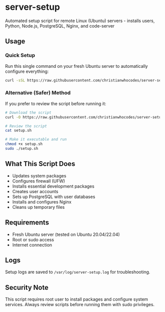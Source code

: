 # server-setup
Automated setup script for remote Linux (Ubuntu) servers - installs users, Python, Node.js, PostgreSQL, Nginx, and code-server

## Usage

### Quick Setup
Run this single command on your fresh Ubuntu server to automatically configure everything:

```bash
curl -sSL https://raw.githubusercontent.com/christianwhocodes/server-setup/main/setup.sh | bash
```

### Alternative (Safer) Method
If you prefer to review the script before running it:

```bash
# Download the script
curl -O https://raw.githubusercontent.com/christianwhocodes/server-setup/main/setup.sh

# Review the script
cat setup.sh

# Make it executable and run
chmod +x setup.sh
sudo ./setup.sh
```

## What This Script Does

- Updates system packages
- Configures firewall (UFW)
- Installs essential development packages
- Creates user accounts
- Sets up PostgreSQL with user databases
- Installs and configures Nginx
- Cleans up temporary files

## Requirements

- Fresh Ubuntu server (tested on Ubuntu 20.04/22.04)
- Root or sudo access
- Internet connection

## Logs

Setup logs are saved to `/var/log/server-setup.log` for troubleshooting.

## Security Note

This script requires root user to install packages and configure system services. Always review scripts before running them with sudo privileges.
